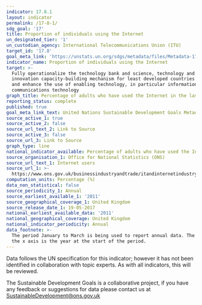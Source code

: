 ```yaml
---
indicator: 17.8.1
layout: indicator
permalink: /17-8-1/
sdg_goal: '17'
title: Proportion of individuals using the Internet
un_designated_tier: '1'
un_custodian_agency: International Telecommunications Union (ITU)
target_id: '17.8'
goal_meta_link: 'https://unstats.un.org/sdgs/metadata/files/Metadata-17-08-01.pdf'
indicator_name: Proportion of individuals using the Internet
target: >-
  Fully operationalize the technology bank and science, technology and
  innovation capacity-building mechanism for least developed countries by 2017
  and enhance the use of enabling technology, in particular information and
  communications technology
graph_title: Percentage of adults who have used the Internet in the last three months
reporting_status: complete
published: true
goal_meta_link_text: United Nations Sustainable Development Goals Metadata (PDF 217 KB)
source_active_1: true
source_active_2: false
source_url_text_2: Link to Source
source_active_3: false
source_url_3: Link to Source
graph_type: line
national_indicator_available: Percentage of adults who have used the Internet in the last three months
source_organisation_1: Office for National Statistics (ONS)
source_url_text_1: Internet users
source_url_1: >-
  https://www.ons.gov.uk/businessindustryandtrade/itandinternetindustry/datasets/internetusers
computation_units: Percentage (%)
data_non_statistical: false
source_periodicity_1: Annual
source_earliest_available_1: '2011'
source_geographical_coverage_1: United Kingdom
source_release_date_1: 19-05-2017
national_earliest_available_data: '2011'
national_geographical_coverage: United Kingdom
national_indicator_periodicity: Annual
data_footnote: >-
  The period January to March is being used to report annual data. The date on
  the x axis is the year at the start of the period.
---
```

Data follows the UN specification for this indicator; however it has not been identified in collaboration with topic experts. As with all indicators, this will be reviewed.

The Sustainable Development Goals is a collaborative project, if you have any feedback or suggestions for data please contact us at <SustainableDevelopment@ons.gov.uk>
